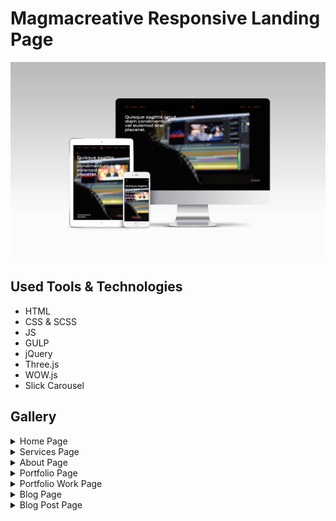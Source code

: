 # Magmacreative Responsive Landing Page

![Magmacreative Preview](gallery/preview.jpg)

## Used Tools & Technologies

- HTML
- CSS & SCSS
- JS
- GULP
- jQuery
- Three.js
- WOW.js
- Slick Carousel

## Gallery

<details>

<summary>Home Page</summary>

![Magmacreative Preview](gallery/home.png)

</details>

<details>

<summary>Services Page</summary>

![Magmacreative Preview](gallery/services.png)

</details>

<details>

<summary>About Page</summary>

![Magmacreative Preview](gallery/about.png)

</details>

<details>

<summary>Portfolio Page</summary>

![Magmacreative Preview](gallery/portfolio.png)

</details>

<details>

<summary>Portfolio Work Page</summary>

![Magmacreative Preview](gallery/portfolio-work.png)

</details>

<details>

<summary>Blog Page</summary>

![Magmacreative Preview](gallery/blog.png)

</details>

<details>

<summary>Blog Post Page</summary>

![Magmacreative Preview](gallery/blog-post.png)

</details>

